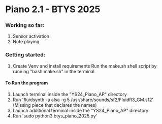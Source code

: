 # Piano 2.1 - BTYS 2025

### Working so far:
1. Sensor activation 
2. Note playing 

### Getting started:
1. Create Venv and install requirements
	Run the make.sh shell script by running "bash make.sh" in the terminal

#### To Run the program 
1. Launch terminal inside the "YS24_Piano_AP" directory
2. Run 'fluidsynth -a alsa -g 5 /usr/share/sounds/sf2/FluidR3_GM.sf2' (Missing piece that declares the names)
4. Launch additional terminal inside the "YS24_Piano_AP" directory
5. Run 'sudo python3 btys_piano_2025.py' 


